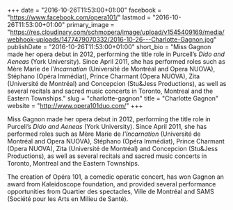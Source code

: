 +++
date = "2016-10-26T11:53:00+01:00"
facebook = "https://www.facebook.com/opera101/"
lastmod = "2016-10-26T11:53:00+01:00"
primary_image = "https://res.cloudinary.com/schmopera/image/upload/v1545409169/media/webhook-uploads/1477479070332/2016-10-26---Charlotte-Gagnon.jpg"
publishDate = "2016-10-26T11:53:00+01:00"
short_bio = "Miss Gagnon made her opera debut in 2012, performing the title role in Purcell’s *Dido and Aeneas* (York University).  Since April 2011, she has performed roles such as Mère Marie de *l’Incarnation* (Université de Montréal and Opera NUOVA), Stéphano (Opéra Immédiat), Prince Charmant (Opera NUOVA), Zita (Université de Montréal) and Concepcion (Stu&amp;Jess Productions), as well as several recitals and sacred music concerts in Toronto, Montreal and the Eastern Townships."
slug = "charlotte-gagnon"
title = "Charlotte Gagnon"
website = "http://www.opera101duo.com/"
+++

Miss Gagnon made her opera debut in 2012, performing the title role in Purcell’s *Dido and Aeneas* (York University).  Since April 2011, she has performed roles such as Mère Marie de *l’Incarnation* (Université de Montréal and Opera NUOVA), Stéphano (Opéra Immédiat), Prince Charmant (Opera NUOVA), Zita (Université de Montréal) and Concepcion (Stu&Jess Productions), as well as several recitals and sacred music concerts in Toronto, Montreal and the Eastern Townships.

The creation of Opéra 101, a comedic operatic concert, has won Gagnon an award from Kaleidoscope foundation, and provided several performance opportunities from Quartier des spectacles, Ville de Montréal and SAMS (Société pour les Arts en Milieu de Santé).
